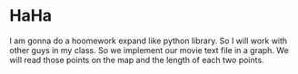 # HaHa

I am gonna do a hoomework expand like python library. So I will work with other guys in my class.
So we implement our movie text file in a graph. We will read those points on the map and the length of each two points.

